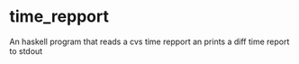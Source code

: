 time_repport
============

An haskell program that reads a cvs time repport an prints a diff time report to stdout
